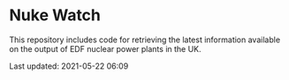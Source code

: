 # Nuke Watch

This repository includes code for retrieving the latest information available on the output of EDF nuclear power plants in the UK.

Last updated: 2021-05-22 06:09